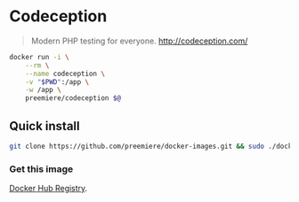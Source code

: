 # Codeception

> Modern PHP testing for everyone. 
> http://codeception.com/

```bash
docker run -i \
    --rm \
    --name codeception \
    -v "$PWD":/app \
    -w /app \
    preemiere/codeception $@
```

## Quick install

```bash
git clone https://github.com/preemiere/docker-images.git && sudo ./docker-images/codeception/install.sh
```

### Get this image
[Docker Hub Registry](https://hub.docker.com/r/preemiere/codeception/).